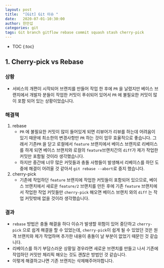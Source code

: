 ```yaml
---
layout: post
title:  "[Git] Git 이슈 "
date:   2020-07-01-10:30:00
author: 한만섭
categories: git
tags: Git branch gitflow rebase commit squash stash cherry-pick
---
```




* TOC
{:toc}


## 1. Cherry-pick vs Rebase 

### 상황

- 서비스의 개편이 시작되어 브랜치를 만들어 작업 한 후에 `PR` 을 날렸지만 베이스 브랜치에서 개발자 분들이 작업한 커밋이 푸쉬되어 있어서 `PR` 에 불필요한 커밋이 많이 포함 되어 있는 상황이었습니다. 

### 해결책 

1. rebase
   - `PR` 에 불필요한 커밋이 많이 들어있게 되면 리뷰어가 리뷰를 하는데 어려움이 있기 때문에 최소한의 변경사항만 `PR` 하는 것이 업무 효율적으로 좋습니다. 그래서 기존`PR` 을 닫고 로컬에서 `feature` 브랜치에서 베이스 브랜치로 리베이스를 하게 되면 베이스  브랜치와 로컬의 `feature`브랜치간의 `diff`가 제가 작업한 커밋만 포함될 것이라 생각했습니다. 
   - 하지만 중간에 너무 많은 커밋들과 충돌 사항들이 발생해서 리베이스를 하던 도중에 해결이 어려울 것 같아서 `git rebase --abort`로 중지 했습니다. 
2. cherry-pick
   - 기존에 작업하던 `feature` 브랜치에 작업한 커밋들이 포함되어 있으므로, 베이스 브랜치에서 새로운 `feature/2` 브랜치를 만든 후에 기존 `feature` 브랜치에서 작업한 작업 커밋들만 `cherry-pick` 해오면 베이스 브랜치 와의 `diff` 는 작업 커밋밖에 없을 것이라 생각했습니다. 

### 결과 

- `rebase` 방법은 충돌 해결을 하다 이슈가 발생할 위험이 있어 중단하고 `cherry-pick` 으로 쉽게 해결을 할 수 있었는데, `cherry-pick`이 쉽게 될 수 있었던 것은 원격 브랜치와 제가 작업하며 추가한 내용이 충돌이 날 부분이 없었기 때문인 것 같습니다. 
- 리베이스를 하기 부담스러운 상황일 경우라면 새로운 브랜치를 만들고 나서 기존에 작업하던 커밋만 체리픽 해오는 것도 괜찮은 방법인 것 같습니다. 
- 이렇게 해결하고나면 기존 브랜치는 삭제해주어야합니다. 

